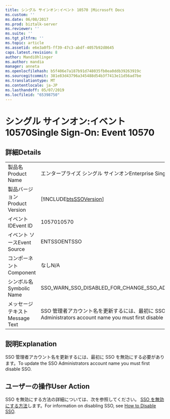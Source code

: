 ```yaml
---
title: シングル サインオン:イベント 10570 |Microsoft Docs
ms.custom: ''
ms.date: 06/08/2017
ms.prod: biztalk-server
ms.reviewer: ''
ms.suite: ''
ms.tgt_pltfrm: ''
ms.topic: article
ms.assetid: e6e3a0f5-ff39-47c3-abdf-4057b92d8645
caps.latest.revision: 8
author: MandiOhlinger
ms.author: mandia
manager: anneta
ms.openlocfilehash: b5f406e7a187b91d748035fb0ea0ddb39263919c
ms.sourcegitcommit: 381e83d43796a345488d54b3f7413e11d56ad7be
ms.translationtype: MT
ms.contentlocale: ja-JP
ms.lasthandoff: 05/07/2019
ms.locfileid: "65398750"
---
```

# <a name="single-sign-on-event-10570"></a><span data-ttu-id="e0cf0-102">シングル サインオン:イベント 10570</span><span class="sxs-lookup"><span data-stu-id="e0cf0-102">Single Sign-On: Event 10570</span></span>
## <a name="details"></a><span data-ttu-id="e0cf0-103">詳細</span><span class="sxs-lookup"><span data-stu-id="e0cf0-103">Details</span></span>  
  
|                 |                                                                             |
|-----------------|-----------------------------------------------------------------------------|
|  <span data-ttu-id="e0cf0-104">製品名</span><span class="sxs-lookup"><span data-stu-id="e0cf0-104">Product Name</span></span>   |                          <span data-ttu-id="e0cf0-105">エンタープライズ シングル サインオン</span><span class="sxs-lookup"><span data-stu-id="e0cf0-105">Enterprise Single Sign-On</span></span>                          |
| <span data-ttu-id="e0cf0-106">製品バージョン</span><span class="sxs-lookup"><span data-stu-id="e0cf0-106">Product Version</span></span> |         [!INCLUDE[btsSSOVersion](../includes/btsssoversion-md.md)]          |
|    <span data-ttu-id="e0cf0-107">イベント ID</span><span class="sxs-lookup"><span data-stu-id="e0cf0-107">Event ID</span></span>     |                                    <span data-ttu-id="e0cf0-108">10570</span><span class="sxs-lookup"><span data-stu-id="e0cf0-108">10570</span></span>                                    |
|  <span data-ttu-id="e0cf0-109">イベント ソース</span><span class="sxs-lookup"><span data-stu-id="e0cf0-109">Event Source</span></span>   |                                   <span data-ttu-id="e0cf0-110">ENTSSO</span><span class="sxs-lookup"><span data-stu-id="e0cf0-110">ENTSSO</span></span>                                    |
|    <span data-ttu-id="e0cf0-111">コンポーネント</span><span class="sxs-lookup"><span data-stu-id="e0cf0-111">Component</span></span>    |                                     <span data-ttu-id="e0cf0-112">なし</span><span class="sxs-lookup"><span data-stu-id="e0cf0-112">N/A</span></span>                                     |
|  <span data-ttu-id="e0cf0-113">シンボル名</span><span class="sxs-lookup"><span data-stu-id="e0cf0-113">Symbolic Name</span></span>  |                 <span data-ttu-id="e0cf0-114">SSO_WARN_SSO_DISABLED_FOR_CHANGE_SSO_ADMIN</span><span class="sxs-lookup"><span data-stu-id="e0cf0-114">SSO_WARN_SSO_DISABLED_FOR_CHANGE_SSO_ADMIN</span></span>                  |
|  <span data-ttu-id="e0cf0-115">メッセージ テキスト</span><span class="sxs-lookup"><span data-stu-id="e0cf0-115">Message Text</span></span>   | <span data-ttu-id="e0cf0-116">SSO 管理者アカウント名を更新するには、最初に SSO を無効にする必要があります。%r</span><span class="sxs-lookup"><span data-stu-id="e0cf0-116">To update the SSO Administrators account name you must first disable SSO.%r</span></span> |
  
## <a name="explanation"></a><span data-ttu-id="e0cf0-117">説明</span><span class="sxs-lookup"><span data-stu-id="e0cf0-117">Explanation</span></span>  
 <span data-ttu-id="e0cf0-118">SSO 管理者アカウント名を更新するには、最初に SSO を無効にする必要があります。</span><span class="sxs-lookup"><span data-stu-id="e0cf0-118">To update the SSO Administrators account name you must first disable SSO.</span></span>  
  
## <a name="user-action"></a><span data-ttu-id="e0cf0-119">ユーザーの操作</span><span class="sxs-lookup"><span data-stu-id="e0cf0-119">User Action</span></span>  
 <span data-ttu-id="e0cf0-120">SSO を無効にする方法の詳細については、次を参照してください。 [SSO を無効にする方法](../core/how-to-disable-sso.md)します。</span><span class="sxs-lookup"><span data-stu-id="e0cf0-120">For information on disabling SSO, see [How to Disable SSO](../core/how-to-disable-sso.md).</span></span>